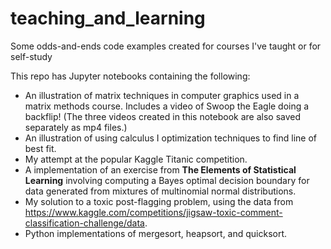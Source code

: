 # teaching_and_learning
Some odds-and-ends code examples created for courses I've taught or for self-study

This repo has Jupyter notebooks containing the following:
- An illustration of matrix techniques in computer graphics used in a matrix methods course. Includes a video of Swoop the Eagle doing a backflip! (The three videos created in this notebook are also saved separately as mp4 files.)
- An illustration of using calculus I optimization techniques to find line of best fit.
- My attempt at the popular Kaggle Titanic competition.
- A implementation of an exercise from **The Elements of Statistical Learning** involving computing a Bayes optimal decision boundary for data generated from mixtures of multinomial normal distributions.
- My solution to a toxic post-flagging problem, using the data from https://www.kaggle.com/competitions/jigsaw-toxic-comment-classification-challenge/data.
- Python implementations of mergesort, heapsort, and quicksort.
